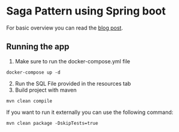 # Saga Pattern using Spring boot

For basic overview you can read the [blog post](https://www.baeldung.com/cs/saga-pattern-microservices).

## Running the app
1) Make sure to run the docker-compose.yml file
```
docker-compose up -d
 ```

2) Run the SQL File provided in the resources tab
3) Build project with maven
```
mvn clean compile
```
If you want to run it externally you can use the following command:
```
mvn clean package -DskipTests=true
```